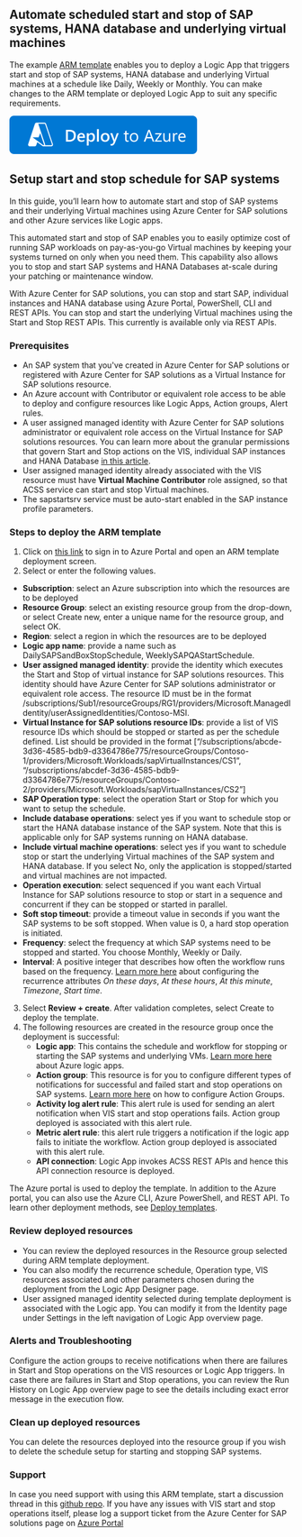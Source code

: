 ## Automate scheduled start and stop of SAP systems, HANA database and underlying virtual machines

The example [ARM template](https://github.com/Azure/Azure-Center-for-SAP-solutions/blob/main/ScheduledStartandStopforSAPSystems/azuredeploy.json) enables you to deploy a Logic App that triggers start and stop of SAP systems, HANA database and underlying Virtual machines at a schedule like Daily, Weekly or Monthly. You can make changes to the ARM template or deployed Logic App to suit any specific requirements. 

[![Deploy To Azure](https://raw.githubusercontent.com/Azure/azure-quickstart-templates/master/1-CONTRIBUTION-GUIDE/images/deploytoazure.svg?sanitize=true)](https://portal.azure.com/#create/Microsoft.Template/uri/https%3A%2F%2Fraw.githubusercontent.com%2FAzure%2FAzure-Center-for-SAP-solutions%2Fmain%2FScheduledStartandStopforSAPSystems%2Fazuredeploy.json/createUIDefinitionUri/https%3A%2F%2Fraw.githubusercontent.com%2FAzure%2FAzure-Center-for-SAP-solutions%2Fmain%2FScheduledStartandStopforSAPSystems%2FcreateUiDefinition.json)

## Setup start and stop schedule for SAP systems
In this guide, you’ll learn how to automate start and stop of SAP systems and their underlying Virtual machines using Azure Center for SAP solutions and other Azure services like Logic apps. 

This automated start and stop of SAP enables you to easily optimize cost of running SAP workloads on pay-as-you-go Virtual machines by keeping your systems turned on only when you need them. This capability also allows you to stop and start SAP systems and HANA Databases at-scale during your patching or maintenance window. 

With Azure Center for SAP solutions, you can stop and start SAP, individual instances and HANA database using Azure Portal, PowerShell, CLI and REST APIs. You can stop and start the underlying Virtual machines using the Start and Stop REST APIs. This currently is available only via REST APIs.

### Prerequisites
- An SAP system that you've created in Azure Center for SAP solutions or registered with Azure Center for SAP solutions as a Virtual Instance for SAP solutions resource.
- An Azure account with Contributor or equivalent role access to be able to deploy and configure resources like Logic Apps, Action groups, Alert rules. 
- A user assigned managed identity with Azure Center for SAP solutions administrator or equivalent role access on the Virtual Instance for SAP solutions resources. You can learn more about the granular permissions that govern Start and Stop actions on the VIS, individual SAP instances and HANA Database [in this article](https://learn.microsoft.com/en-us/azure/sap/center-sap-solutions/manage-with-azure-rbac#start-sap-system).
- User assigned managed identity already associated with the VIS resource must have **Virtual Machine Contributor** role assigned, so that ACSS service can start and stop Virtual machines. 
- The sapstartsrv service must be auto-start enabled in the SAP instance profile parameters.

### Steps to deploy the ARM template
1.	Click on [this link](https://portal.azure.com/#create/Microsoft.Template/uri/https%3A%2F%2Fraw.githubusercontent.com%2FAzure%2FAzure-Center-for-SAP-solutions%2Fmain%2FScheduledStartandStopforSAPSystems%2Fazuredeploy.json/createUIDefinitionUri/https%3A%2F%2Fraw.githubusercontent.com%2FAzure%2FAzure-Center-for-SAP-solutions%2Fmain%2FScheduledStartandStopforSAPSystems%2FcreateUiDefinition.json) to sign in to Azure Portal and open an ARM template deployment screen.
2.	Select or enter the following values.
   - **Subscription**: select an Azure subscription into which the resources are to be deployed
   - **Resource Group**: select an existing resource group from the drop-down, or select Create new, enter a unique name for the resource group, and select OK.
   - **Region**: select a region in which the resources are to be deployed
   - **Logic app name**: provide a name such as DailySAPSandBoxStopSchedule, WeeklySAPQAStartSchedule.
   - **User assigned managed identity**: provide the identity which executes the Start and Stop of virtual instance for SAP solutions resources. This identity should have Azure Center for SAP solutions administrator or equivalent role access. The resource ID must be in the format /subscriptions/Sub1/resourceGroups/RG1/providers/Microsoft.ManagedIdentity/userAssignedIdentities/Contoso-MSI.
  - **Virtual Instance for SAP solutions resource IDs**: provide a list of VIS resource IDs which should be stopped or started as per the schedule defined. List should be provided in the format [“/subscriptions/abcde-3d36-4585-bdb9-d3364786e775/resourceGroups/Contoso-1/providers/Microsoft.Workloads/sapVirtualInstances/CS1”, “/subscriptions/abcdef-3d36-4585-bdb9-d3364786e775/resourceGroups/Contoso-2/providers/Microsoft.Workloads/sapVirtualInstances/CS2”]
   - **SAP Operation type**: select the operation Start or Stop for which you want to setup the schedule.
   - **Include database operations**: select yes if you want to schedule stop or start the HANA database instance of the SAP system. Note that this is applicable only for SAP systems running on HANA database. 
   - **Include virtual machine operations**: select yes if you want to schedule stop or start the underlying Virtual machines of the SAP system and HANA database. If you select No, only the application is stopped/started and virtual machines are not impacted.
  - **Operation execution**: select sequenced if you want each Virtual Instance for SAP solutions resource to stop or start in a sequence and concurrent if they can be stopped or started in parallel.
  - **Soft stop timeout**: provide a timeout value in seconds if you want the SAP systems to be soft stopped. When value is 0, a hard stop operation is initiated.
  - **Frequency**: select the frequency at which SAP systems need to be stopped and started. You choose Monthly, Weekly or Daily.
  - **Interval**: A positive integer that describes how often the workflow runs based on the frequency. [Learn more here](https://learn.microsoft.com/en-us/azure/connectors/connectors-native-recurrence?tabs=consumption#add-the-recurrence-trigger) about configuring the recurrence attributes *On these days*, *At these hours*, *At this minute*, *Timezone*, *Start time*.
  
3.	Select **Review + create**. After validation completes, select Create to deploy the template.
4.	The following resources are created in the resource group once the deployment is successful:
     - **Logic app**: This contains the schedule and workflow for stopping or starting the SAP systems and underlying VMs. [Learn more here](https://learn.microsoft.com/en-us/azure/logic-apps/logic-apps-overview) about Azure logic apps.
     - **Action group**: This resource is for you to configure different types of notifications for successful and failed start and stop operations on SAP systems. [Learn more here](https://learn.microsoft.com/en-us/azure/azure-monitor/alerts/action-groups) on how to configure Action Groups.
     - **Activity log alert rule**: This alert rule is used for sending an alert notification when VIS start and stop operations fails. Action group deployed is associated with this alert rule.
     - **Metric alert rule**: this alert rule triggers a notification if the logic app fails to initiate the workflow. Action group deployed is associated with this alert rule.
     - **API connection**: Logic App invokes ACSS REST APIs and hence this API connection resource is deployed.

The Azure portal is used to deploy the template. In addition to the Azure portal, you can also use the Azure CLI, Azure PowerShell, and REST API. To learn other deployment methods, see [Deploy templates](https://learn.microsoft.com/en-us/azure/azure-resource-manager/templates/deploy-cli).

### Review deployed resources
- You can review the deployed resources in the Resource group selected during ARM template deployment.
- You can also modify the recurrence schedule, Operation type, VIS resources associated and other parameters chosen during the deployment from the Logic App Designer page.
- User assigned managed identity selected during template deployment is associated with the Logic app. You can modify it from the Identity page under Settings in the left navigation of Logic App overview page.

### Alerts and Troubleshooting
Configure the action groups to receive notifications when there are failures in Start and Stop operations on the VIS resources or Logic App triggers. In case there are failures in Start and Stop operations, you can review the Run History on Logic App overview page to see the details including exact error message in the execution flow.

### Clean up deployed resources
You can delete the resources deployed into the resource group if you wish to delete the schedule setup for starting and stopping SAP systems.

### Support
In case you need support with using this ARM template, start a discussion thread in this [github repo](https://github.com/Azure/Azure-Center-for-SAP-solutions/discussions). If you have any issues with VIS start and stop operations itself, please log a support ticket from the Azure Center for SAP solutions page on [Azure Portal](https://aka.ms/acssportal)

